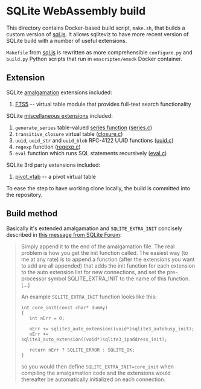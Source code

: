 # SQLite WebAssembly build

This directory contains Docker-based build script, `make.sh`, that builds
a custom version of [sql.js][1]. It allows sqliteviz to have more recent
version of SQLite build with a number of useful extensions.

`Makefile` from [sql.js][1] is rewritten as more comprehensible `configure.py`
 and `build.py` Python scripts that run in `emscripten/emsdk` Docker container.

## Extension

SQLite [amalgamation][2] extensions included:

1. [FTS5][4] -- virtual table module that provides full-text search
   functionality

SQLite [miscellaneous extensions][3] included:

1. `generate_series` table-valued [series function][6] ([series.c][7])
2. `transitive_closure` virtual table ([closure.c][8])
3. `uuid`, `uuid_str` and `uuid_blob` RFC-4122 UUID functions ([uuid.c][9])
4. `regexp` function ([regexp.c][10])
5. `eval` function which runs SQL statements recursively ([eval.c][11])

SQLite 3rd party extensions included:

1. [pivot_vtab][5] -- a pivot virtual table

To ease the step to have working clone locally, the build is committed into
the repository.

## Build method

Basically it's extended amalgamation and `SQLITE_EXTRA_INIT` concisely
described in [this message from SQLite Forum][12]:

> Simply append it to the end of the amalgamation file. The real problem is
> how you get the init function called. The easiest way (to me at any rate) is
> to append a function (after the extensions you want to add are all appended)
> that adds the init function for each extension to the auto extension list
> for new connections, and set the pre-processor symbol SQLITE_EXTRA_INIT to
> the name of this function. [...]
>
> An example `SQLITE_EXTRA_INIT` function looks like this:
>
> ```
> int core_init(const char* dummy)
> {
>    int nErr = 0;
>
>    nErr += sqlite3_auto_extension((void*)sqlite3_autobusy_init);
>    nErr += sqlite3_auto_extension((void*)sqlite3_ipaddress_init);
>
>    return nErr ? SQLITE_ERROR : SQLITE_OK;
> }
> ```
>
> so you would then define `SQLITE_EXTRA_INIT=core_init` when compiling the
> amalgamation code and the extensions would thereafter be automatically
> initialized on each connection.

[1]:  https://github.com/sql-js/sql.js
[2]:  https://sqlite.org/amalgamation.html
[3]:  https://www.sqlite.org/src/dir?ci=trunk&name=ext/misc
[4]:  https://sqlite.org/fts5.html
[5]:  https://github.com/jakethaw/pivot_vtab
[6]:  https://sqlite.org/series.html
[7]:  https://sqlite.org/src/file/ext/misc/series.c
[8]:  https://sqlite.org/src/file/ext/misc/closure.c
[9]:  https://sqlite.org/src/file/ext/misc/uuid.c
[10]: https://sqlite.org/src/file/ext/misc/regexp.c
[11]: https://sqlite.org/src/file/ext/misc/eval.c
[12]: https://sqlite.org/forum/forumpost/6ad7d4f4bebe5e06?raw
